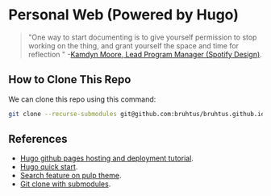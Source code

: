 # Personal Web (Powered by Hugo)


> "One way to start documenting is to give yourself permission to stop
> working on the thing, and grant yourself the space and time for reflection
> " -[Kamdyn Moore, Lead Program Manager (Spotify Design)](https://spotify.design/article/ask-spotify-design-01).

## How to Clone This Repo

We can clone this repo using this command:
```sh
git clone --recurse-submodules git@github.com:bruhtus/bruhtus.github.io.git
```

## References

- [Hugo github pages hosting and deployment tutorial](https://gohugo.io/hosting-and-deployment/hosting-on-github/#build-hugo-with-github-action).
- [Hugo quick start](https://gohugo.io/getting-started/quick-start/).
- [Search feature on pulp theme](https://koirand.github.io/blog/2018/pulp-search/).
- [Git clone with submodules](https://www.w3docs.com/snippets/git/how-to-clone-including-submodules.html).
